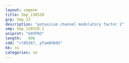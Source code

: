 ```yaml
---
layout: smgene
title: Smp_138520
grp: Smp_13
description: "potassium channel modulatory factor 1"
smp: Smp_138520.1
uniprot: "G4VFN3"
length:   996
cdd: "cl05267, pfam05605"
kk: ns
categories: sm
---
```

